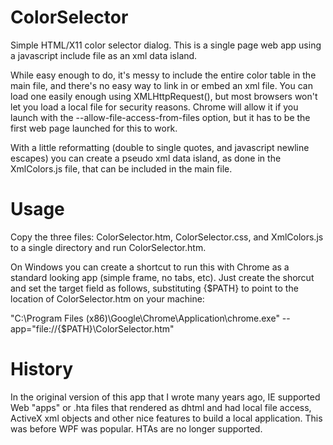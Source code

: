 # ColorSelector
Simple HTML/X11 color selector dialog.
This is a single page web app using a javascript include file as an xml data island.

While easy enough to do, it's messy to include the entire color table in the main file,
and there's no easy way to link in or embed an xml file.  You can load one easily enough
using XMLHttpRequest(), but most browsers won't let you load a local file for security reasons.
Chrome will allow it if you launch with the --allow-file-access-from-files option, but it
has to be the first web page launched for this to work.

With a little reformatting (double to single quotes, and javascript newline escapes) you can
create a pseudo xml data island, as done in the XmlColors.js file, that can be included in the
main file.

# Usage
Copy the three files:  ColorSelector.htm, ColorSelector.css, and XmlColors.js to a single
directory and run ColorSelector.htm.

On Windows you can create a shortcut to run this with Chrome as a standard looking app
(simple frame, no tabs, etc).  Just create the shorcut and set the target field as follows,
substituting {$PATH} to point to the location of ColorSelector.htm on your machine:

"C:\Program Files (x86)\Google\Chrome\Application\chrome.exe" --app="file://{$PATH}\ColorSelector.htm"

# History
In the original version of this app that I wrote many years ago, IE supported Web "apps" or .hta
files that rendered as dhtml and had local file access, ActiveX xml objects and other nice
features to build a local application.  This was before WPF was popular.  HTAs are no longer
supported.
